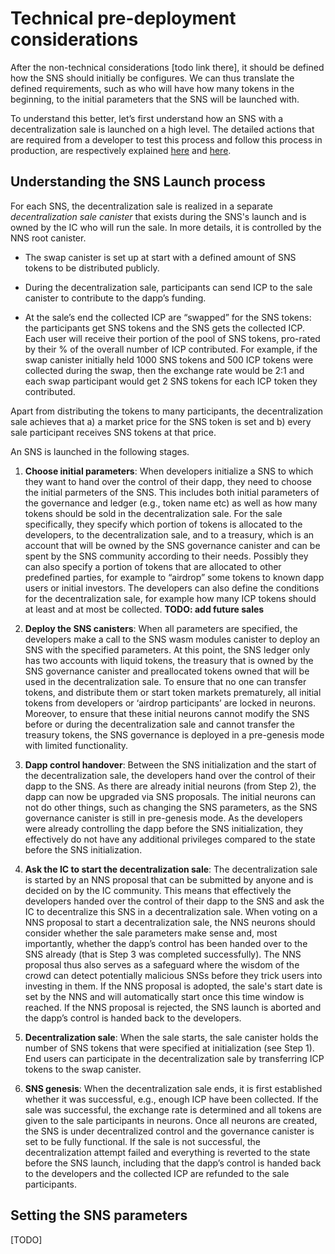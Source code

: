 # Technical pre-deployment considerations

After the non-technical considerations [todo link there], it should
be defined how the SNS should initially be configures.
We can thus translate the defined requirements, such as who will
have how many tokens in the beginning, to the initial parameters
that the SNS will be launched with.

To understand this better, let’s first understand how an SNS
with a decentralization sale is launched on a high level.
The detailed actions that are required from a developer to test this
process and follow this process in production, are respectively
explained [here](./local-testing.md) and [here](./deployment.md).

## Understanding the SNS Launch process

For each SNS, the decentralization sale is realized in a separate _decentralization
sale canister_ that exists during the SNS's launch and is owned by the IC who will
run the sale. In more details, it is controlled by the NNS root canister.

* The swap canister is set up at start with a defined amount of SNS tokens to be
  distributed publicly.

* During the decentralization sale, participants can send ICP to the sale canister
  to contribute to the dapp’s funding.

* At the sale’s end the collected ICP are “swapped” for the SNS tokens: the
  participants get SNS tokens and the SNS gets the collected ICP. Each user will
  receive their portion of the pool of SNS tokens, pro-rated by their % of the overall
  number of ICP contributed. For example, if the swap canister initially held 1000 SNS
  tokens and 500 ICP tokens were collected during the swap, then the exchange rate would
  be 2:1 and each swap participant would get 2 SNS tokens for each ICP token they
  contributed.

Apart from distributing the tokens to many participants, the decentralization sale
achieves that a) a market price for the SNS token is set and b) every sale
participant receives SNS tokens at that price.


An SNS is launched in the following stages.

1) **Choose initial parameters**: When developers initialize a SNS to which they want to
   hand over the control of their dapp, they need to choose the initial parmeters of the SNS.
   This includes both initial parameters of the governance and ledger (e.g., token name etc)
   as well as how many tokens should be sold in the decentralization sale.
   For the sale specifically, they specify which portion of tokens is allocated to the developers,
   to the decentralization sale, and to a treasury, which is an account that will be owned
   by the SNS governance canister and can be spent by the SNS community according to their needs.
   Possibly they can also specify a portion of tokens that are allocated to other predefined
   parties, for example to “airdrop” some tokens to known dapp users or initial investors.
   The developers can also define the conditions for the decentralization sale, for example
   how many ICP tokens should at least and at most be collected.
   **TODO: add future sales**

2) **Deploy the SNS canisters**: When all parameters are specified, the developers make a
   call to the SNS wasm modules canister to deploy an SNS with the specified parameters.
   At this point, the SNS ledger only has two accounts with liquid tokens, the treasury
   that is owned by the SNS governance canister and preallocated tokens owned that will be used
   in the decentralization sale.
   To ensure that no one can transfer tokens, and distribute them or start token markets
   prematurely, all initial tokens from developers or ‘airdrop participants’ are locked
   in neurons. Moreover, to ensure that these initial neurons cannot modify the SNS before
   or during the decentralization sale and cannot transfer the treasury tokens,
   the SNS governance is deployed in a pre-genesis mode with limited functionality.

3) **Dapp control handover**: Between the SNS initialization and the start of the decentralization
   sale, the developers hand over the control of their dapp to the SNS.
   As there are already initial neurons (from Step 2), the dapp can now be upgraded via
   SNS proposals. The initial neurons can not do other things, such as changing the SNS
   parameters, as the SNS governance canister is still in pre-genesis mode. As the developers
   were already controlling the dapp before the SNS initialization, they effectively do
   not have any additional privileges compared to the state before the SNS initialization.

4) **Ask the IC to start the decentralization sale**: The decentralization sale
   is started by an NNS proposal that can be submitted by anyone and is decided on by the
   IC community. This means that effectively the developers handed over the control of their dapp
   to the SNS and ask the IC to decentralize this SNS in a decentralization sale.
   When voting on a NNS proposal to start a decentralization sale, the NNS neurons should
   consider whether the sale parameters make sense and, most importantly,
   whether the dapp’s control has been handed over to the SNS already (that is Step 3 was
   completed successfully).
   The NNS proposal thus also serves as a safeguard where the wisdom of the crowd can
   detect potentially malicious SNSs before they trick users into investing in them.
   If the NNS proposal is adopted, the sale's start date is set by the NNS and will automatically
   start once this time window is reached. If the NNS proposal is rejected,
   the SNS launch is aborted and the dapp’s control is handed back to the developers.

5) **Decentralization sale**: When the sale starts, the sale canister holds the number
   of SNS tokens that were specified at initialization (see Step 1). End users can
   participate in the decentralization sale by transferring ICP tokens to the swap canister.

6) **SNS genesis**: When the decentralization sale ends, it is first established whether
   it was successful, e.g., enough ICP have been collected. If the sale was successful,
   the exchange rate is determined and all tokens are given to the sale participants in
   neurons. Once all neurons are created, the SNS is under decentralized control
   and the governance canister is set to be fully functional.
   If the sale is not successful, the decentralization attempt failed and everything
   is reverted to the state before the SNS launch, including that the dapp’s control
   is handed back to the developers and the collected ICP are refunded to the sale
   participants.

## Setting the SNS parameters
[TODO]